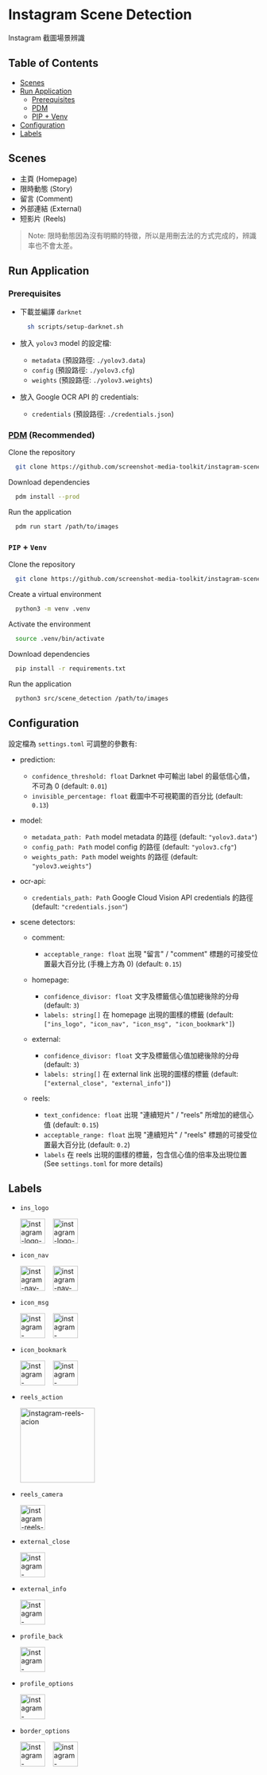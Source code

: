 # Instagram Scene Detection

Instagram 截圖場景辨識

## Table of Contents

- [Scenes](#scenes)
- [Run Application](#run-application)
  - [Prerequisites](#prerequisites)
  - [PDM](#pdm-recommended)
  - [PIP + Venv](#pip--venv)
- [Configuration](#configuration)
- [Labels](#labels)

## Scenes

- 主頁 (Homepage)
- 限時動態 (Story)
- 留言 (Comment)
- 外部連結 (External)
- 短影片 (Reels)

> Note: 限時動態因為沒有明顯的特徵，所以是用刪去法的方式完成的，辨識率也不會太差。

## Run Application

### Prerequisites

- 下載並編譯 `darknet`

  ```bash
    sh scripts/setup-darknet.sh
  ```

- 放入 `yolov3` model 的設定檔:

  - `metadata` (預設路徑: `./yolov3.data`)
  - `config` (預設路徑: `./yolov3.cfg`)
  - `weights` (預設路徑: `./yolov3.weights`)

- 放入 Google OCR API 的 credentials:

  - `credentials` (預設路徑: `./credentials.json`)

### [PDM](https://pdm.fming.dev) (Recommended)

Clone the repository

```bash
  git clone https://github.com/screenshot-media-toolkit/instagram-scene-detection.git
```

Download dependencies

```bash
  pdm install --prod
```

Run the application

```bash
  pdm run start /path/to/images
```

### `PIP` + `Venv`

Clone the repository

```bash
  git clone https://github.com/screenshot-media-toolkit/instagram-scene-detection.git
```

Create a virtual environment

```bash
  python3 -m venv .venv
```

Activate the environment

```bash
  source .venv/bin/activate
```

Download dependencies

```bash
  pip install -r requirements.txt
```

Run the application

```bash
  python3 src/scene_detection /path/to/images
```

## Configuration

設定檔為 `settings.toml` 可調整的參數有:

- prediction:

  - `confidence_threshold: float` Darknet 中可輸出 label 的最低信心值，不可為 0 (default: `0.01`)
  - `invisible_percentage: float` 截圖中不可視範圍的百分比 (default: `0.13`)

- model:

  - `metadata_path: Path` model metadata 的路徑 (default: `"yolov3.data"`)
  - `config_path: Path` model config 的路徑 (default: `"yolov3.cfg"`)
  - `weights_path: Path` model weights 的路徑 (default: `"yolov3.weights"`)

- ocr-api:

  - `credentials_path: Path` Google Cloud Vision API credentials 的路徑 (default: `"credentials.json"`)

- scene detectors:

  - comment:

    - `acceptable_range: float` 出現 "留言" / "comment" 標題的可接受位置最大百分比 (手機上方為 0) (default: `0.15`)

  - homepage:

    - `confidence_divisor: float` 文字及標籤信心值加總後除的分母 (default: `3`)
    - `labels: string[]` 在 homepage 出現的圖樣的標籤 (default: `["ins_logo", "icon_nav", "icon_msg", "icon_bookmark"]`)

  - external:

    - `confidence_divisor: float` 文字及標籤信心值加總後除的分母 (default: `3`)
    - `labels: string[]` 在 external link 出現的圖樣的標籤 (default: `["external_close", "external_info"]`)

  - reels:

    - `text_confidence: float` 出現 "連續短片" / "reels" 所增加的總信心值 (default: `0.15`)
    - `acceptable_range: float` 出現 "連續短片" / "reels" 標題的可接受位置最大百分比 (default: `0.2`)
    - `labels` 在 reels 出現的圖樣的標籤，包含信心值的倍率及出現位置 (See `settings.toml` for more details)

## Labels

- `ins_logo`

  <div style="display: flex; gap: 1rem">
    <img src="https://i.imgur.com/jYhfJ59.png" alt="instagram-logo-light" height="50" />
    <img src="https://i.imgur.com/1y6NCXA.png" alt="instagram-logo-dark" height="50" />
  </div>

- `icon_nav`

  <div style="display: flex; gap: 1rem">
    <img src="https://i.imgur.com/MWGde83.png" alt="instagram-nav-light" height="50" />
    <img src="https://i.imgur.com/F9ecWaG.png" alt="instagram-nav-dark" height="50" />
  </div>

- `icon_msg`

  <div style="display: flex; gap: 1rem">
    <img src="https://i.imgur.com/YZUtuse.png" alt="instagram-message-light" height="50" />
    <img src="https://i.imgur.com/4XbYFa7.png" alt="instagram-message-dark" height="50" />
  </div>

- `icon_bookmark`

  <div style="display: flex; gap: 1rem">
    <img src="https://i.imgur.com/F67Xabi.png" alt="instagram-bookmark-light" height="50" />
    <img src="https://i.imgur.com/qMhxTUZ.png" alt="instagram-bookmark-dark" height="50" />
  </div>

- `reels_action`

  <div style="display: flex; gap: 1rem">
    <img src="https://i.imgur.com/Pw7Q8NE.png" alt="instagram-reels-acion" height="150" />
  </div>

- `reels_camera`

  <div style="display: flex; gap: 1rem">
    <img src="https://i.imgur.com/vZcHmqp.png" alt="instagram-reels-camera" height="50" />
  </div>

- `external_close`

  <div style="display: flex; gap: 1rem">
    <img src="https://i.imgur.com/p2bOUk6.png" alt="instagram-extenal-close-cross" height="50" />
  </div>

- `external_info`

  <div style="display: flex; gap: 1rem">
    <img src="https://i.imgur.com/4PVoPQI.png" alt="instagram-external-info" height="50" />
  </div>

- `profile_back`

  <div style="display: flex; gap: 1rem">
    <img src="https://i.imgur.com/xSChuGq.png" alt="instagram-profile-back-arrow" height="50" />
  </div>

- `profile_options`

  <div style="display: flex; gap: 1rem">
    <img src="https://i.imgur.com/ixMUYJF.png" alt="instagram-profile-options" height="50" />
  </div>

- `border_options`

  <div style="display: flex; gap: 1rem">
    <img src="https://i.imgur.com/ooFQraf.png" alt="instagram-border-options-light" height="50" />
    <img src="https://i.imgur.com/2ASUo9e.png" alt="instagram-border-options-dark" height="50" />
  </div>
